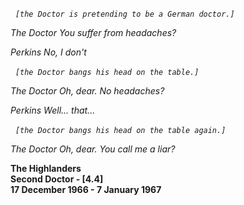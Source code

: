 _&nbsp;_ _`[the Doctor is pretending to be a German doctor.]`_

_The Doctor_ _You suffer from headaches?_

_Perkins_ _No, I don't_

_&nbsp;_ _`[the Doctor bangs his head on the table.]`_

_The Doctor_ _Oh, dear. No headaches?_

_Perkins_ _Well... that..._

_&nbsp;_ _`[the Doctor bangs his head on the table again.]`_

_The Doctor_ _Oh, dear. You call me a liar?_

**The Highlanders  
Second Doctor - [4.4]  
17 December 1966 - 7 January 1967**